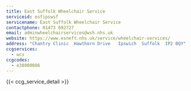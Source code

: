 ```yaml
---
title: East Suffolk Wheelchair Service
serviceid: esfipswsf
servicename: East Suffolk Wheelchair Service
contactphone: 01473 692727
email: adminwheelchairservices@wsh.nhs.uk
website: https://www.esneft.nhs.uk/service/wheelchair-services/
address: "Chantry Clinic  Hawthorn Drive   Ipswich  Suffolk  IP2 0QY"
ccgservices:
  - wcs
ccgcodes:
  - e38000086
---
```


{{< ccg_service_detail >}}
